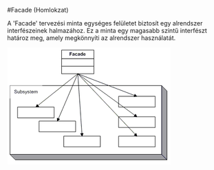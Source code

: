#Facade (Homlokzat)

A 'Facade' tervezési minta egységes felületet biztosít egy alrendszer interfészeinek halmazához. Ez a minta egy magasabb szintű interfészt határoz meg, amely megkönnyíti az alrendszer használatát.


![Uml](./facade.png)
